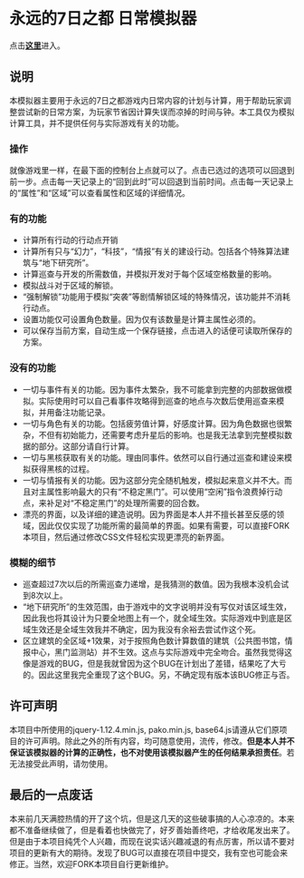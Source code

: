 # 永远的7日之都 日常模拟器

点击[**这里**](https://bsod123456.github.io/7day_sim)进入。

## 说明

本模拟器主要用于永远的7日之都游戏内日常内容的计划与计算，用于帮助玩家调整尝试新的日常方案，为玩家节省因计算失误而凉掉的时间与钟。本工具仅为模拟计算工具，并不提供任何与实际游戏有关的功能。

### 操作

就像游戏里一样，在最下面的控制台上点就可以了。点击已选过的选项可以回退到前一步。点击每一天记录上的“回到此时”可以回退到当前时间。点击每一天记录上的“属性”和“区域”可以查看属性和区域的详细情况。

### 有的功能

- 计算所有行动的行动点开销
- 计算所有只与“幻力”，“科技”，“情报”有关的建设行动。包括各个特殊算法建筑与“地下研究所”。
- 计算巡查与开发的所需数值，并模拟开发对于每个区域空格数量的影响。
- 模拟战斗对于区域的解锁。
- “强制解锁”功能用于模拟“突袭”等剧情解锁区域的特殊情况，该功能并不消耗行动点。
- 设置功能仅可设置角色数量。因为仅有该数量是计算主属性必须的。
- 可以保存当前方案，自动生成一个保存链接，点击进入的话便可读取所保存的方案。

### 没有的功能

- 一切与事件有关的功能。因为事件太繁杂，我不可能拿到完整的内部数据做模拟。实际使用时可以自己看事件攻略得到巡查的地点与次数后使用巡查来模拟，并用备注功能记录。
- 一切与角色有关的功能。包括疲劳值计算，好感度计算。因为角色数据也很繁杂，不但有初始能力，还需要考虑升星后的影响。也是我无法拿到完整模拟数据的部分。这部分请自行计算。
- 一切与黑核获取有关的功能。理由同事件。依然可以自行通过巡查和建设来模拟获得黑核的过程。
- 一切与情报有关的功能。因为这部分完全随机触发，模拟起来意义并不大。而且对主属性影响最大的只有“不稳定黑门”。可以使用“空闲”指令浪费掉行动点，来补足对“不稳定黑门”的处理所需要的回合数。
- 漂亮的界面，以及详细的建造说明。因为界面是本人并不擅长甚至反感的领域，因此仅仅实现了功能所需的最简单的界面。如果有需要，可以直接FORK本项目，然后通过修改CSS文件轻松实现更漂亮的新界面。

### 模糊的细节

- 巡查超过7次以后的所需巡查力递增，是我猜测的数值。因为我根本没机会试到8次以上。
- “地下研究所”的生效范围，由于游戏中的文字说明并没有写仅对该区域生效，因此我也将其设计为只要全地图上有一个，就全域生效。实际游戏中到底是区域生效还是全域生效我并不确定，因为我没有余裕去尝试作这个死。
- 区立建筑的全区域+1效果，对于按照角色数计算数值的建筑（公共图书馆，情报中心，黑门监测站）并不生效。这点与实际游戏中完全吻合。虽然我觉得这像是游戏的BUG，但是我就曾因为这个BUG在计划出了差错，结果吃了大亏的。因此这里我完全重现了这个BUG。另，不确定现有版本该BUG修正与否。

## 许可声明

本项目中所使用的jquery-1.12.4.min.js, pako.min.js, base64.js请遵从它们原项目的许可声明。除此之外的所有内容，均可随意使用，流传，修改。**但是本人并不保证该模拟器的计算的正确性，也不对使用该模拟器产生的任何结果承担责任**。若无法接受此声明，请勿使用。

## 最后的一点废话

本来前几天满腔热情的开了这个坑，但是这几天的这些破事搞的人心凉凉的。本来都不准备继续做了，但是看着也快做完了，好歹善始善终吧，才给收尾发出来了。但是由于本项目纯凭个人兴趣，而现在说实话兴趣减退的有点厉害，所以请不要对项目的更新有大的期待。发现了BUG可以直接在项目中提交，我有空也可能会来修正。当然，欢迎FORK本项目自行更新维护。
